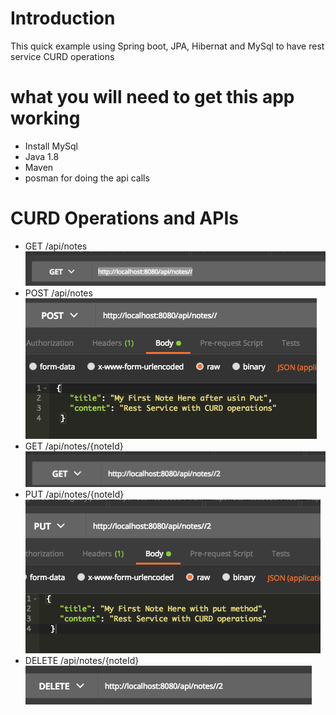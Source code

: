 # Introduction
This quick example using Spring boot, JPA, Hibernat and MySql to have rest service CURD operations

# what you will need to get this app working 

+ Install MySql
+ Java 1.8
+ Maven
+ posman for doing the api calls 

# CURD Operations and APIs

+ GET /api/notes
![alt text](screenshots/getall.png "shows how get all works")
+ POST /api/notes
![alt text](screenshots/post.png "shows how to create new record in the database")
+ GET /api/notes/{noteId}
![alt text](screenshots/getone.png "shows how to get one record from database by Id")
+ PUT /api/notes/{noteId}
![alt text](screenshots/update.png "shows how to update one record in the database")
+ DELETE /api/notes/{noteId}
![alt text](screenshots/delete.png "shows how delete one record from the database")

